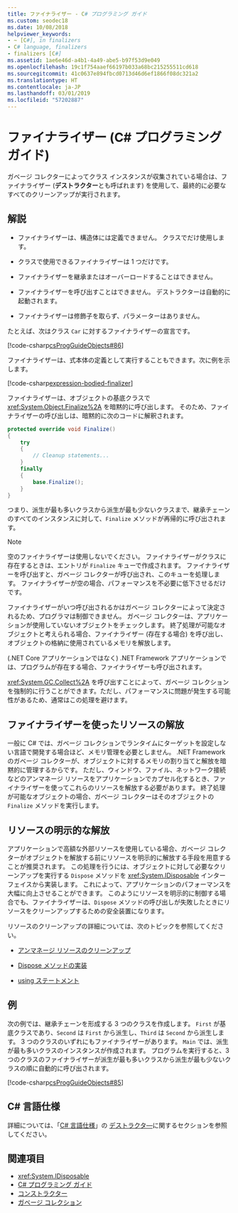 ```yaml
---
title: ファイナライザー - C# プログラミング ガイド
ms.custom: seodec18
ms.date: 10/08/2018
helpviewer_keywords:
- ~ [C#], in finalizers
- C# language, finalizers
- finalizers [C#]
ms.assetid: 1ae6e46d-a4b1-4a49-abe5-b97f53d9e049
ms.openlocfilehash: 19c1f754aaef66197b033a68bc215255511cd618
ms.sourcegitcommit: 41c0637e894fbcd0713d46d6ef1866f08dc321a2
ms.translationtype: HT
ms.contentlocale: ja-JP
ms.lasthandoff: 03/01/2019
ms.locfileid: "57202887"
---
```

# <a name="finalizers-c-programming-guide"></a>ファイナライザー (C# プログラミング ガイド)
ガベージ コレクターによってクラス インスタンスが収集されている場合は、ファイナライザー (**デストラクター**とも呼ばれます) を使用して、最終的に必要なすべてのクリーンアップが実行されます。  
  
## <a name="remarks"></a>解説  
  
-   ファイナライザーは、構造体には定義できません。 クラスでだけ使用します。  
  
-   クラスで使用できるファイナライザーは 1 つだけです。  
  
-   ファイナライザーを継承またはオーバーロードすることはできません。  
  
-   ファイナライザーを呼び出すことはできません。 デストラクターは自動的に起動されます。  
  
-   ファイナライザーは修飾子を取らず、パラメーターはありません。  
  
 たとえば、次はクラス `Car` に対するファイナライザーの宣言です。
  
 [!code-csharp[csProgGuideObjects#86](~/samples/snippets/csharp/VS_Snippets_VBCSharp/csProgGuideObjects/CS/Objects.cs#86)]  

ファイナライザーは、式本体の定義として実行することもできます。次に例を示します。

[!code-csharp[expression-bodied-finalizer](../../../../samples/snippets/csharp/programming-guide/classes-and-structs/expr-bodied-destructor.cs#1)]  
  
 ファイナライザーは、オブジェクトの基底クラスで <xref:System.Object.Finalize%2A> を暗黙的に呼び出します。 そのため、ファイナライザーの呼び出しは、暗黙的に次のコードに解釈されます。  
  
```csharp  
protected override void Finalize()  
{  
    try  
    {  
        // Cleanup statements...  
    }  
    finally  
    {  
        base.Finalize();  
    }  
}  
```  
  
 つまり、派生が最も多いクラスから派生が最も少ないクラスまで、継承チェーンのすべてのインスタンスに対して、`Finalize` メソッドが再帰的に呼び出されます。  
  
> [!NOTE]
>  空のファイナライザーは使用しないでください。 ファイナライザーがクラスに存在するときは、エントリが `Finalize` キューで作成されます。 ファイナライザーを呼び出すと、ガベージ コレクターが呼び出され、このキューを処理します。 ファイナライザーが空の場合、パフォーマンスを不必要に低下させるだけです。  
  
 ファイナライザーがいつ呼び出されるかはガベージ コレクターによって決定されるため、プログラマは制御できません。 ガベージ コレクターは、アプリケーションが使用していないオブジェクトをチェックします。 終了処理が可能なオブジェクトと考えられる場合、ファイナライザー (存在する場合) を呼び出し、オブジェクトの格納に使用されているメモリを解放します。 
 
 (.NET Core アプリケーションではなく) .NET Framework アプリケーションでは、プログラムが存在する場合、ファイナライザーも呼び出されます。 
  
 <xref:System.GC.Collect%2A> を呼び出すことによって、ガベージ コレクションを強制的に行うことができます。ただし、パフォーマンスに問題が発生する可能性があるため、通常はこの処理を避けます。  
  
## <a name="using-finalizers-to-release-resources"></a>ファイナライザーを使ったリソースの解放  
 一般に C# では、ガベージ コレクションでランタイムにターゲットを設定しない言語で開発する場合ほど、メモリ管理を必要としません。 .NET Framework のガベージ コレクターが、オブジェクトに対するメモリの割り当てと解放を暗黙的に管理するからです。 ただし、ウィンドウ、ファイル、ネットワーク接続などのアンマネージ リソースをアプリケーションでカプセル化するとき、ファイナライザーを使ってこれらのリソースを解放する必要があります。 終了処理が可能なオブジェクトの場合、ガベージ コレクターはそのオブジェクトの `Finalize` メソッドを実行します。  
  
## <a name="explicit-release-of-resources"></a>リソースの明示的な解放  
 アプリケーションで高額な外部リソースを使用している場合、ガベージ コレクターがオブジェクトを解放する前にリソースを明示的に解放する手段を用意することが推奨されます。 この処理を行うには、オブジェクトに対して必要なクリーンアップを実行する `Dispose` メソッドを <xref:System.IDisposable> インターフェイスから実装します。 これによって、アプリケーションのパフォーマンスを大幅に向上させることができます。 このようにリソースを明示的に制御する場合でも、ファイナライザーは、`Dispose` メソッドの呼び出しが失敗したときにリソースをクリーンアップするための安全装置になります。  
  
 リソースのクリーンアップの詳細については、次のトピックを参照してください。  
  
-   [アンマネージ リソースのクリーンアップ](../../../standard/garbage-collection/unmanaged.md)  
  
-   [Dispose メソッドの実装](../../../standard/garbage-collection/implementing-dispose.md)  
  
-   [using ステートメント](../../../csharp/language-reference/keywords/using-statement.md)  
  
## <a name="example"></a>例  
 次の例では、継承チェーンを形成する 3 つのクラスを作成します。 `First` が基底クラスであり、`Second` は `First` から派生し、`Third` は `Second` から派生します。 3 つのクラスのいずれにもファイナライザーがあります。 `Main` では、派生が最も多いクラスのインスタンスが作成されます。 プログラムを実行すると、3 つのクラスのファイナライザーが派生が最も多いクラスから派生が最も少ないクラスの順に自動的に呼び出されます。  
  
 [!code-csharp[csProgGuideObjects#85](~/samples/snippets/csharp/VS_Snippets_VBCSharp/csProgGuideObjects/CS/Objects.cs#85)]  
  
## <a name="c-language-specification"></a>C# 言語仕様  

詳細については、「[C# 言語仕様](../../language-reference/language-specification/index.md)」の [デストラクタ―](~/_csharplang/spec/classes.md#destructors)に関するセクションを参照してください。
  
## <a name="see-also"></a>関連項目

- <xref:System.IDisposable>
- [C# プログラミング ガイド](../../../csharp/programming-guide/index.md)
- [コンストラクター](../../../csharp/programming-guide/classes-and-structs/constructors.md)
- [ガベージ コレクション](../../../standard/garbage-collection/index.md)
